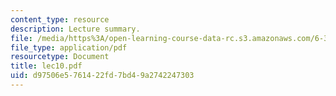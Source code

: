 ```yaml
---
content_type: resource
description: Lecture summary.
file: /media/https%3A/open-learning-course-data-rc.s3.amazonaws.com/6-341-discrete-time-signal-processing-fall-2005/d97506e5761422fd7bd49a2742247303_lec10.pdf
file_type: application/pdf
resourcetype: Document
title: lec10.pdf
uid: d97506e5-7614-22fd-7bd4-9a2742247303
---
```


